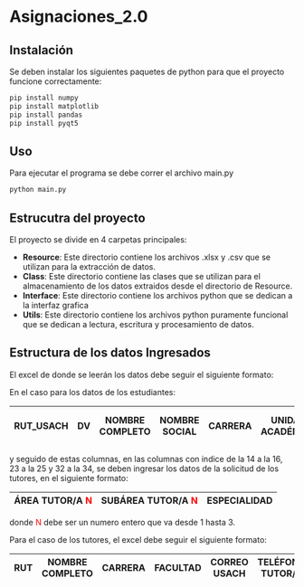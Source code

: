 # Asignaciones_2.0

## Instalación

Se deben instalar los siguientes paquetes de python para que el proyecto funcione correctamente:

```bash
pip install numpy
pip install matplotlib
pip install pandas
pip install pyqt5

```

## Uso

Para ejecutar el programa se debe correr el archivo main.py

```bash
python main.py
```

## Estrucutra del proyecto

El proyecto se divide en 4 carpetas principales:

- **Resource**: Este directorio contiene los archivos .xlsx y .csv que se utilizan para la extracción de datos.
- **Class**: Este directorio contiene las clases que se utilizan para el almacenamiento de los datos extraidos desde el directorio de Resource.
- **Interface**: Este directorio contiene los archivos python que se dedican a la interfaz grafica
- **Utils**: Este directorio contiene los archivos python puramente funcional que se dedican a lectura, escritura y procesamiento de datos.

## Estructura de los datos Ingresados

El excel de donde se leerán los datos debe seguir el siguiente formato:

En el caso para los datos de los estudiantes:

|RUT_USACH|DV|NOMBRE COMPLETO|NOMBRE SOCIAL|CARRERA|UNIDAD ACADÉMICA|VÍA DE ACCESO|VÍA PAIEP|IES ACOMPAÑAMIENTO|CORREO USACH|CORREO PERSONAL|TELÉFONO 1|TELÉFONO 2|MATRICULADO 1s2023 (SI/NO)|
|---|---|---|---|---|---|---|---|---|---|---|---|---|---|

y seguido de estas columnas, en las columnas con indice de la 14 a la 16, 23 a la 25 y 32 a la 34, se deben ingresar los datos de la solicitud de los tutores, en el siguiente formato:

|ÁREA TUTOR/A <span style="color:red;">N</span>|SUBÁREA TUTOR/A <span style="color:red;">N</span>|ESPECIALIDAD|
|---|---|---|

donde <span style="color:red;">N</span> debe ser un numero entero que va desde 1 hasta 3.

Para el caso de los tutores, el excel debe seguir el siguiente formato:

|RUT|NOMBRE COMPLETO|CARRERA|FACULTAD|CORREO USACH|TELÉFONO TUTOR/A|CORREO PERSONAL|ÁREA|Subárea|N° de horas|
|---|---|---|---|---|---|---|---|---|---|

